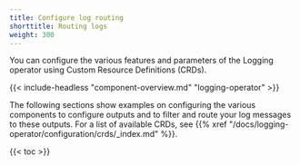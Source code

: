 ```yaml
---
title: Configure log routing
shorttitle: Routing logs
weight: 300
---
```


You can configure the various features and parameters of the Logging operator using Custom Resource Definitions (CRDs).

{{< include-headless "component-overview.md" "logging-operator" >}}

The following sections show examples on configuring the various components to configure outputs and to filter and route your log messages to these outputs. For a list of available CRDs, see {{% xref "/docs/logging-operator/configuration/crds/_index.md" %}}.

{{< toc >}}
